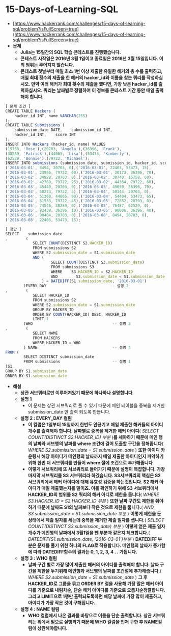 # **15-Days-of-Learning-SQL**

- [https://www.hackerrank.com/challenges/15-days-of-learning-sql/problem?isFullScreen=true](https://www.hackerrank.com/challenges/15-days-of-learning-sql/problem?isFullScreen=true)
- **문제**
  - **Julia는 15일간의 SQL 학습 콘테스트를 진행했습니다.**
  - **콘테스트 시작일은 2016년 3월 1일이고 종료일은 2016년 3월 15일입니다. 이외 범위는 주어지지 않습니다.**
  - **콘테스트 첫날부터 매일 최소 1번 이상 제출한 유일한 해커의 총 수를 출력하고, 매일 최대 횟수의 제출을 한 해커의 hacker_id와 이름을 찾는 쿼리를 작성하십시오. 만약 여러 해커가 최대 횟수의 제출을 했다면, 가장 낮은 hacker_id를 출력하십시오. 쿼리는 날짜별로 정렬하여 이 정보를 콘테스트 기간 동안 매일 출력해야 합니다.**

```jsx
[ 문제 조건 ]
CREATE TABLE Hackers (
    hacker_id INT, name VARCHAR(255)
);
CREATE TABLE Submissions (
    submission_date DATE,    submission_id INT,
    hacker_id INT,    score INT
);
INSERT INTO Hackers (hacker_id, name) VALUES
(15758, 'Rose'),(20703, 'Angela'),(36396, 'Frank'),
(38289, 'Patrick'),(44065, 'Lisa'),(53473, 'Kimberly'),
(62529, 'Bonnie'),(79722, 'Michael');
INSERT INTO submissions (submission_date, submission_id, hacker_id, score)VALUES
('2016-03-01', 8494, 20703, 0),('2016-03-01', 22403, 53473, 15),
('2016-03-01', 23965, 79722, 60),('2016-03-01', 30173, 36396, 70),
('2016-03-02', 34928, 20703, 0),('2016-03-02', 38740, 15758, 60),
('2016-03-02', 42769, 79722, 25),('2016-03-02', 44364, 79722, 60),
('2016-03-03', 45440, 20703, 0),('2016-03-03', 49050, 36396, 70),
('2016-03-03', 50273, 79722, 5),('2016-03-04', 50344, 20703, 0),
('2016-03-04', 51360, 44065, 90),('2016-03-04', 54404, 53473, 65),
('2016-03-04', 61533, 79722, 45),('2016-03-05', 72852, 20703, 0),
('2016-03-05', 74546, 38289, 0),('2016-03-05', 76487, 62529, 0),
('2016-03-05', 82439, 36396, 10),('2016-03-05', 90006, 36396, 40),
('2016-03-06', 90404, 20703, 0),('2016-03-08', 8494, 20703, 0),
('2016-03-08', 22403, 53473, 15);
```

```jsx
[ 정답 ]
SELECT    submission_date
,        (
            SELECT COUNT(DISTINCT S2.HACKER_ID)
            FROM submissions S2
            WHERE S2.submission_date = S1.submission_date
            AND (
                    SELECT COUNT(DISTINCT S3.submission_date)
                    FROM submissions S3
                    WHERE    S3.HACKER_ID = S2.HACKER_ID
                    AND        S3.submission_date < S1.submission_date
                ) = DATEDIFF(S1.submission_date, '2016-03-01')
        )EVERY_DAY                            -- 설명 2
,        (
            SELECT HACKER_ID
            FROM submissions S2
            WHERE S2.submission_date = S1.submission_date
            GROUP BY HACKER_ID
            ORDER BY COUNT(HACKER_ID) DESC, HACKER_ID
            LIMIT 1
        )WHO                                   -- 설명 3
,        (
            SELECT NAME
            FROM HACKERS
            WHERE HACKER_ID = WHO
        ) NAME                                 -- 설명 4
FROM (
        SELECT DISTINCT submission_date
        FROM submissions                       -- 설명 1
)S1
GROUP BY S1.submission_date
ORDER BY S1.submission_date
```

- **해설**
  - **상관 서브쿼리로만 이루어져있기 때문에 하나하나 설명합니다.**
  - **설명 1**
    - 이 문제는 상관 서브쿼리로 풀 수 있기 때문에 메인 테이블을 중복을 제거한 submission_date 만 출력 되도록 만듭니다.
  - **설명 2 : EVERY_DAY 컬럼**
    - **이 컬럼은 1일부터 15일까지 한번도 안끊기고 매일 제출한 해커들의 아이디 개수를 출력해야 합니다. 날짜별로 중복을 제거한 해커 아이디**( _SELECT COUNT(DISTINCT S2.HACKER_ID) 부분_ )**를 세야하기 때문에 메인 행의 날짜와 서브행의 날짜를 where 조건에 걸어 도출할 구간을 정해줍니다**( _WHERE S2.submission_date = S1.submission_date_ ) **또한 아이디 카운팅시 해당 아이디가 메인행의 날짜까지 매일 제출한 아이디인지 파악하기 위해 한번 더 서브쿼리를 만들어 where 절에 조건으로 추가해줍니다**.
    - **이렇게 서브쿼리에 또 서브쿼리로 들어가기 때문에 설명이 복잡합니다. 가장 마지막 서브쿼리를 S3 서브쿼리라 하겠습니다. S3서브쿼리의 핵심은 S2 서브쿼리에서 해커 아이디에 대해 유효성 검증을 하는것입니다. S2 해커 아이디가 매일 제출했는지를 말이죠. 이를 확인하기 위해 S3 서브쿼리에서 HACKER_ID의 범위를 S2 쿼리의 해커 아디로 제한을 둡니다**( _WHERE S3.HACKER_ID = S2.HACKER_ID 부분_ ) **또한 날짜 구간도 제한을 줘야 하기 때문에 날짜도 S1의 날짜보다 작은 것으로 제한을 둡니다.**( _AND S3.submission_date < S1.submission_date 부분_ ) **이렇게 제한을 둔 상태에서 제출 일자를 세는데 중복을 제거한 제출 일자를 셉니다.**( _SELECT COUNT(DISTINCT S3.submission_date) 부분_ ) **이렇게 얻은 제출 일자 개수가 메인행의 날짜에서 3월1일을 뺀 부분과 같은지 체크합니다.**( _DATEDIFF(S1.submission_date, '2016-03-01')부분_ ) **DATEDIFF 부분은 문제를 풀기 위한 하나의 FLAG로 작용합니다. 메인행의 날짜가 증가함에 따라 DATEDIFF함수의 결과는 0, 1, 2, 3, 4 . . 가됩니다.**
  - **설명 3 : WHO 컬럼**
    - **날짜 구간 별로 가장 많이 제출한 해커의 아이디를 출력해야 합니다. 날짜 구간을 제한을 두기위해 메인행과 서브행의 날짜를 조건절에 추가해줍니다.**( _WHERE S2.submission_date = S1.submission_date_ ) **그 후 HACKER_ID로 그룹을 묶고 ORDER BY 절을 사용해 가장 많은 해커 아이디를 기준으로 내림차순, 단순 해커 아이디를 기준으로 오름차순정렬합니다. 그리고 LIMIT으로 1행만 출력되도록하면 해당 날짜에 가장 많이 제출하고, 아이디가 가장 작은 것이 구해집니다.**
  - **설명 4 : NAME 컬럼**
    - **WHO 컬럼에서 나온 결과를 바탕으로 이름을 단순 출력합니다. 상관 서브쿼리는 위에서 밑으로 실행되기 때문에 WHO 컬럼을 먼저 구한 후 NAME컬럼에 상관해야합니다.**
